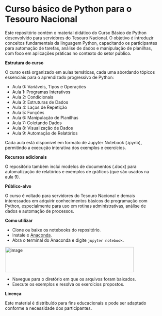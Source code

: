 # Curso básico de Python para o Tesouro Nacional

Este repositório contém o material didático do Curso Básico de Python desenvolvido para servidores do Tesouro Nacional. O objetivo é introduzir conceitos fundamentais da linguagem Python, capacitando os participantes para automação de tarefas, análise de dados e manipulação de planilhas, com foco em aplicações práticas no contexto do setor público.

**Estrutura do curso**

O curso está organizado em aulas temáticas, cada uma abordando tópicos essenciais para o aprendizado progressivo de Python:

- Aula 0: Variáveis, Tipos e Operações
- Aula 1: Programas Interativos
- Aula 2: Condicionais
- Aula 3: Estruturas de Dados
- Aula 4: Laços de Repetição
- Aula 5: Funções
- Aula 6: Manipulação de Planilhas
- Aula 7: Coletando Dados
- Aula 8: Visualização de Dados
- Aula 9: Automação de Relatórios

Cada aula está disponível em formato de Jupyter Notebook (.ipynb), permitindo a execução interativa dos exemplos e exercícios.

**Recursos adicionais**

O repositório também inclui modelos de documentos (.docx) para automatização de relatórios e exemplos de gráficos (que são usados na aula 9).

**Público-alvo**

O curso é voltado para servidores do Tesouro Nacional e demais interessados em adquirir conhecimentos básicos de programação com Python, especialmente para uso em rotinas administrativas, análise de dados e automação de processos.

**Como utilizar**

- Clone ou baixe os notebooks do repositório.
- Instale o [Anaconda](https://www.anaconda.com/download).
- Abra o terminal do Anaconda e digite `jupyter notebook`.

<img width="424" height="83" alt="image" src="https://github.com/user-attachments/assets/4018b86d-57d6-4d49-9710-d1d83dbbfa3f" />

- Navegue para o diretório em que os arquivos foram baixados.
- Execute os exemplos e resolva os exercícios propostos.

**Licença**

Este material é distribuído para fins educacionais e pode ser adaptado conforme a necessidade dos participantes.

